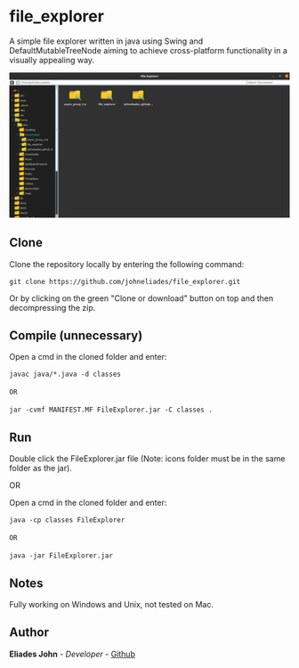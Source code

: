# file_explorer

A simple file explorer written in java using Swing and DefaultMutableTreeNode aiming to achieve cross-platform functionality in a visually appealing way.
					
![Image of website](https://github.com/johneliades/file_explorer/blob/master/preview.png)

## Clone

Clone the repository locally by entering the following command:
```
git clone https://github.com/johneliades/file_explorer.git
```
Or by clicking on the green "Clone or download" button on top and then decompressing the zip.

## Compile (unnecessary)
Open a cmd in the cloned folder and enter:

```
javac java/*.java -d classes

OR

jar -cvmf MANIFEST.MF FileExplorer.jar -C classes .
```

## Run
Double click the FileExplorer.jar file (Note: icons folder must be in the same folder as the jar).

OR

Open a cmd in the cloned folder and enter:

```
java -cp classes FileExplorer

OR

java -jar FileExplorer.jar
```

## Notes

Fully working on Windows and Unix, not tested on Mac.

## Author

**Eliades John** - *Developer* - [Github](https://github.com/johneliades)
